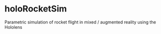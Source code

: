 # holoRocketSim
Parametric simulation of rocket flight in mixed / augmented reality using the Hololens
